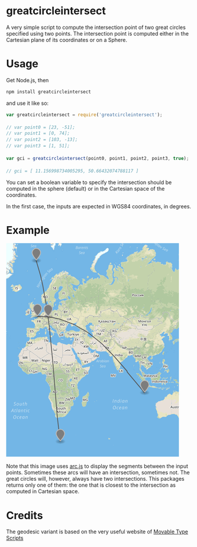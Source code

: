 # greatcircleintersect

A very simple script to compute the intersection point of two great circles specified using two points. The intersection point is computed either in the Cartesian plane of its coordinates or on a Sphere.

# Usage

Get Node.js, then

```bash
npm install greatcircleintersect
```

and use it like so:

```javascript
var greatcircleintersect = require('greatcircleintersect');

// var point0 = [23, -51];
// var point1 = [0, 74];
// var point2 = [103, -13];
// var point3 = [1, 51];

var gci = greatcircleintersect(point0, point1, point2, point3, true);

// gci = [ 11.156998734005295, 50.66432074788117 ]
```

You can set a boolean variable to specify the intersection should be computed in the sphere (default) or in the Cartesian space of the coordinates.

In the first case, the inputs are expected in WGS84 coordinates, in degrees.

# Example

![](/example.png?raw=true)  

Note that this image uses [arc.js](https://github.com/springmeyer/arc.js/) to display the segments between the input points. Sometimes these arcs will have an intersection, sometimes not. The great circles will, however, always have two intersections. This packages returns only one of them: the one that is closest to the intersection as computed in Cartesian space.

# Credits

The geodesic variant is based on the very useful website of [Movable Type Scripts](http://www.movable-type.co.uk/scripts/latlong-vectors.html#intersection)
